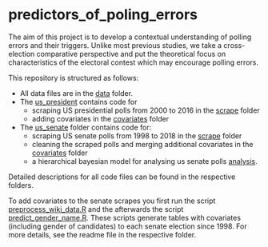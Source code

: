 # predictors_of_poling_errors
The aim of this project is to develop a contextual understanding of polling errors and their triggers. Unlike most previous studies, we take a cross-election comparative perspective and put the theoretical focus on characteristics of the electoral contest which may encourage polling errors.

This repository is structured as follows:

- All data files are in the [data](https://github.com/SinaMaria412/predictors_of_polling_errors/tree/master/data) folder. 
- The [us_president](https://github.com/SinaMaria412/predictors_of_polling_errors/tree/master/us_president) contains code for
  - scraping US presidential polls from 2000 to 2016 in the [scrape](https://github.com/SinaMaria412/predictors_of_polling_errors/tree/master/us_president/scrape) folder
  - adding covariates in the [covariates](https://github.com/SinaMaria412/predictors_of_polling_errors/tree/master/us_president/covariates) folder
- The [us_senate](https://github.com/SinaMaria412/predictors_of_polling_errors/tree/master/us_senate) folder contains code for:
  - scraping US senate polls from 1998 to 2018 in the [scrape](https://github.com/SinaMaria412/predictors_of_polling_errors/tree/master/us_senate/scrape) folder
  - cleaning the scraped polls and merging additional covariates in the [covariates](https://github.com/SinaMaria412/predictors_of_polling_errors/tree/master/us_senate/covariates) folder
  - a hierarchical bayesian model for analysing us senate polls [analysis](https://github.com/SinaMaria412/predictors_of_polling_errors/tree/master/us_senate/analysis).
  
Detailed descriptions for all code files can be found in the respective folders. 









To add covariates to the senate scrapes you first run the script [preprocess_wiki_data.R](https://github.com/SinaMaria412/predictors_of_polling_errors/blob/master/us_senate/covariates/preprocess_wiki_data.R) and the afterwards the script [predict_gender_name.R](https://github.com/SinaMaria412/predictors_of_polling_errors/blob/master/us_senate/covariates/predict_gender_name.R). These scripts generate tables with covariates (including gender of candidates) to each senate election since 1998. For more details, see the readme file in the respective folder.


